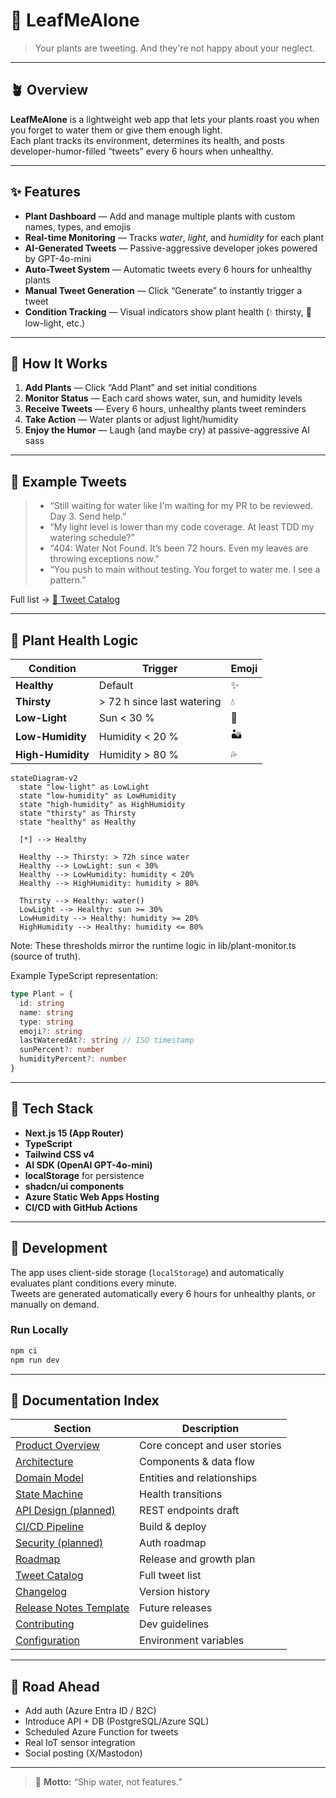 # 🌿 LeafMeAlone

> Your plants are tweeting. And they're not happy about your neglect.

---

## 🪴 Overview

**LeafMeAlone** is a lightweight web app that lets your plants roast you when you forget to water them or give them enough light.  
Each plant tracks its environment, determines its health, and posts developer-humor-filled “tweets” every 6 hours when unhealthy.

---

## ✨ Features

- **Plant Dashboard** — Add and manage multiple plants with custom names, types, and emojis  
- **Real-time Monitoring** — Tracks *water*, *light*, and *humidity* for each plant  
- **AI-Generated Tweets** — Passive-aggressive developer jokes powered by GPT-4o-mini  
- **Auto-Tweet System** — Automatic tweets every 6 hours for unhealthy plants  
- **Manual Tweet Generation** — Click “Generate” to instantly trigger a tweet  
- **Condition Tracking** — Visual indicators show plant health (💧 thirsty, 🌙 low-light, etc.)

---

## 🌱 How It Works

1. **Add Plants** — Click “Add Plant” and set initial conditions  
2. **Monitor Status** — Each card shows water, sun, and humidity levels  
3. **Receive Tweets** — Every 6 hours, unhealthy plants tweet reminders  
4. **Take Action** — Water plants or adjust light/humidity  
5. **Enjoy the Humor** — Laugh (and maybe cry) at passive-aggressive AI sass  

---

## 💬 Example Tweets

> - “Still waiting for water like I'm waiting for my PR to be reviewed. Day 3. Send help.”  
> - “My light level is lower than my code coverage. At least TDD my watering schedule?”  
> - “404: Water Not Found. It’s been 72 hours. Even my leaves are throwing exceptions now.”  
> - “You push to main without testing. You forget to water me. I see a pattern.”

Full list → [📜 Tweet Catalog](docs/TWEET_CATALOG.md)

---

## 🧠 Plant Health Logic

| Condition | Trigger | Emoji |
|------------|----------|--------|
| **Healthy** | Default | ✨ |
| **Thirsty** | > 72 h since last watering | 💧 |
| **Low-Light** | Sun < 30 % | 🌙 |
| **Low-Humidity** | Humidity < 20 % | 🏜️ |
| **High-Humidity** | Humidity > 80 % | 💦 |

```mermaid
stateDiagram-v2
  state "low-light" as LowLight
  state "low-humidity" as LowHumidity
  state "high-humidity" as HighHumidity
  state "thirsty" as Thirsty
  state "healthy" as Healthy

  [*] --> Healthy

  Healthy --> Thirsty: > 72h since water
  Healthy --> LowLight: sun < 30%
  Healthy --> LowHumidity: humidity < 20%
  Healthy --> HighHumidity: humidity > 80%

  Thirsty --> Healthy: water()
  LowLight --> Healthy: sun >= 30%
  LowHumidity --> Healthy: humidity >= 20%
  HighHumidity --> Healthy: humidity <= 80%

```

Note: These thresholds mirror the runtime logic in lib/plant-monitor.ts (source of truth).


Example TypeScript representation:

```ts
type Plant = {
  id: string
  name: string
  type: string
  emoji?: string
  lastWateredAt?: string // ISO timestamp
  sunPercent?: number
  humidityPercent?: number
}
```

---

## 🧰 Tech Stack

- **Next.js 15 (App Router)**
- **TypeScript**
- **Tailwind CSS v4**
- **AI SDK (OpenAI GPT-4o-mini)**
- **localStorage** for persistence
- **shadcn/ui components**
- **Azure Static Web Apps Hosting**
- **CI/CD with GitHub Actions**

---

## 🧪 Development

The app uses client-side storage (`localStorage`) and automatically evaluates plant conditions every minute.  
Tweets are generated automatically every 6 hours for unhealthy plants, or manually on demand.

### Run Locally
```bash
npm ci
npm run dev
```

---

## 🧩 Documentation Index

| Section | Description |
|----------|--------------|
| [Product Overview](docs/PRODUCT_OVERVIEW.md) | Core concept and user stories |
| [Architecture](docs/ARCHITECTURE.md) | Components & data flow |
| [Domain Model](docs/DOMAIN_MODEL.md) | Entities and relationships |
| [State Machine](docs/STATE_MACHINE.md) | Health transitions |
| [API Design (planned)](docs/API_DESIGN.md) | REST endpoints draft |
| [CI/CD Pipeline](docs/CI_CD.md) | Build & deploy |
| [Security (planned)](docs/SECURITY.md) | Auth roadmap |
| [Roadmap](docs/ROADMAP.md) | Release and growth plan |
| [Tweet Catalog](docs/TWEET_CATALOG.md) | Full tweet list |
| [Changelog](docs/CHANGELOG.md) | Version history |
| [Release Notes Template](docs/RELEASE_NOTES_TEMPLATE.md) | Future releases |
| [Contributing](docs/CONTRIBUTING.md) | Dev guidelines |
| [Configuration](docs/CONFIGURATION.md) | Environment variables |

---

## 🚀 Road Ahead

- Add auth (Azure Entra ID / B2C)  
- Introduce API + DB (PostgreSQL/Azure SQL)  
- Scheduled Azure Function for tweets  
- Real IoT sensor integration  
- Social posting (X/Mastodon)

---

> 💚 **Motto:** “Ship water, not features.”
